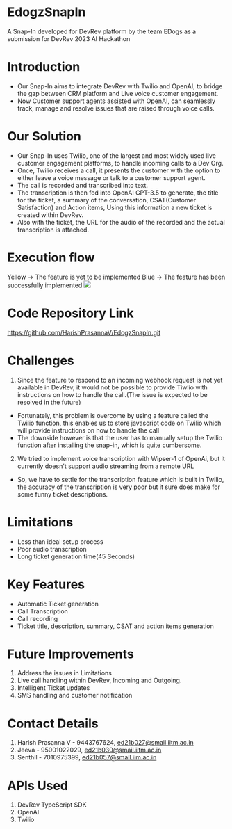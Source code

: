 # EdogzSnapIn
A Snap-In developed for DevRev platform by the team EDogs as a submission for DevRev 2023 AI Hackathon

# Introduction
- Our Snap-In aims to integrate DevRev with Twilio and OpenAI, to bridge the gap between CRM platform and Live voice customer engagement.
- Now Customer support agents assisted with OpenAI, can seamlessly track, manage and resolve issues that are raised through voice calls.
# Our Solution
- Our Snap-In uses Twilio, one of the largest and most widely used live customer engagement platforms, to handle incoming calls to a Dev Org.
- Once, Twilio receives a call, it presents the customer with the option to either leave a voice message or talk to a customer support agent.
- The call is recorded and transcribed into text.
- The transcription is then fed into OpenAI GPT-3.5 to generate, the title for the ticket, a summary of the conversation, CSAT(Customer Satisfaction) and Action items, Using this information a new ticket is created within DevRev.
- Also with the ticket, the URL for the audio of the recorded and the actual transcription is attached.
# Execution flow
Yellow -> The feature is yet to be implemented
Blue -> The feature has been successfully implemented
![](https://i.imgur.com/edEGXb2.png)
# Code Repository Link
https://github.com/HarishPrasannaV/EdogzSnapIn.git
# Challenges
1. Since the feature to respond to an incoming webhook request is not yet available in DevRev, it would not be possible to provide Tiwlio with instructions on how to handle the call.(The issue is expected to be resolved in the future)
- Fortunately, this problem is overcome by using a feature called the Twilio function, this enables us to store javascript code on Twilio which will provide instructions on how to handle the call
- The downside however is that the user has to manually setup the Twilio function after installing the snap-in, which is quite cumbersome.
2. We tried to implement voice transcription with Wipser-1 of OpenAi, but it currently doesn't support audio streaming from a remote URL
- So, we have to settle for the transcription feature which is built in Twilio, the accuracy of the transcription is very poor but it sure does make for some funny ticket descriptions.
# Limitations
- Less than ideal setup process
- Poor audio transcription
- Long ticket generation time(45 Seconds)
# Key Features
- Automatic Ticket generation
- Call Transcription
- Call recording
- Ticket title, description, summary, CSAT and action items generation
# Future Improvements
1. Address the issues in Limitations
2. Live call handling within DevRev, Incoming and Outgoing.
3. Intelligent Ticket updates
4. SMS handling and customer notification
# Contact Details
1. Harish Prasanna V - 9443767624, ed21b027@smail.iitm.ac.in
2. Jeeva - 95001022029, ed21b030@smail.iitm.ac.in
3. Senthil - 7010975399, ed21b057@smail.iim.ac.in

# APIs Used
1. DevRev TypeScript SDK
2. OpenAI
3. Twilio


